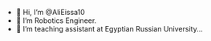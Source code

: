 - 👋 Hi, I’m @AliEissa10
- 👀 I’m Robotics Engineer.
- 🌱 I’m teaching assistant at Egyptian Russian University...
  

<!---
AliEissa10/AliEissa10 is a ✨ special ✨ repository because its `README.md` (this file) appears on your GitHub profile.
You can click the Preview link to take a look at your changes.
--->
